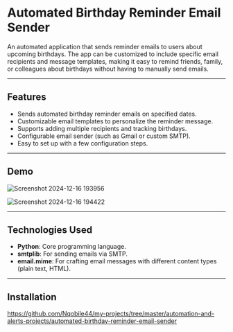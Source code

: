 # Automated Birthday Reminder Email Sender

An automated application that sends reminder emails to users about upcoming birthdays. The app can be customized to include specific email recipients and message templates, making it easy to remind friends, family, or colleagues about birthdays without having to manually send emails.

---

## Features

- Sends automated birthday reminder emails on specified dates.
- Customizable email templates to personalize the reminder message.
- Supports adding multiple recipients and tracking birthdays.
- Configurable email sender (such as Gmail or custom SMTP).
- Easy to set up with a few configuration steps.

---

## Demo

![Screenshot 2024-12-16 193956](https://github.com/user-attachments/assets/2863057e-e8e9-4f6d-b0f1-f0f76269917b)

![Screenshot 2024-12-16 194422](https://github.com/user-attachments/assets/3bc879f0-bac1-4f42-ae7f-498327677800)

---

## Technologies Used

- **Python**: Core programming language.
- **smtplib**: For sending emails via SMTP.
- **email.mime**: For crafting email messages with different content types (plain text, HTML).

---

## Installation
   https://github.com/Nqobile44/my-projects/tree/master/automation-and-alerts-projects/automated-birthday-reminder-email-sender
